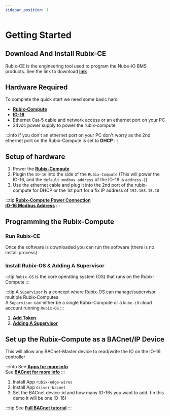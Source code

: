 ```yaml
---
sidebar_position: 1
---
```


# Getting Started

## Download And Install Rubix-CE
Rubix-CE is the engineering tool used to program the Nube-iO BMS products. See the link to download [**link**](../rubix-ce/setup/download.md)


## Hardware Required
To complete the quick start we need some basic hard
- [**Rubix-Compute**](../hardware/controllers/supervisors/rubix-compute/overview.md)
- [**IO-16**](../hardware/controllers/io-controllers/IO-16/overview.md)
- Ethernet Cat-5 cable and network access or an ethernet port on your PC
- 24vdc power supply to power the rubix-compute


:::info
if you don't an ethernet port on your PC don't worry as the 2nd ethernet port on the Rubix-Compute is set to **DHCP**
:::


## Setup of hardware

1. Power the [**Rubix-Compute**](../hardware/controllers/supervisors/rubix-compute/overview.md)
2. Plugin the `IO-16` into the side of the `Rubix-Compute` (This will power the IO-16, and the `default modbus address` of the IO-16 is `address-1`)
3. Use the ethernet cable and plug it into the 2nd port of the rubix-compute for DHCP or the 1st port for a fix IP address of `192.168.15.10`

:::tip
[**Rubix-Compute Power Connection**](../hardware/controllers/supervisors/rubix-compute/power.md) <br/>
[**IO-16 Modbus Address**](../hardware/controllers/io-controllers/IO-16/parameters.md#dip-switch-configuration) 
:::

## Programming the Rubix-Compute
### Run Rubix-CE
Once the software is downloaded you can run the software (there is no install process)

### Install Rubix-OS & Adding A Supervisor

:::tip
`Rubix-OS` is the core operating system (OS) that runs on the Rubix-Compute
:::

:::tip
A `Supervisor` is a concept where Rubix-OS can manage/supervisor multiple Rubix-Computes <br/>
A `Supervisor` can either be a single Rubix-Compute or a `Nube-iO` cloud account running `Rubix-OS`
:::

1. [**Add Token**](../rubix-ce/setup/getting-started.md#add-token)
2. [**Adding A Supervisor**](../rubix-ce/setup/supervisor.md)

## Set up the Rubix-Compute as a BACnet/IP Device
This will allow any BACnet-Master device to read/write the IO on the IO-16 controller

:::info
See [**Apps for more info**](../rubix-ce/setup/apps.md) <br/>
See [**BACnet for more info**](../rubix-ce/drivers/bacnet/bacnet-server/bacnet-server.md) 
:::

1. Install App `rubix-edge-wires`
2. Install App `driver-bacnet`
3. Set the BACnet device-id and how many IO-16s you want to add. (In this demo it will be one IO-16)


:::tip
See [**Full BACnet tutorial**](bacnet-device.md)
:::